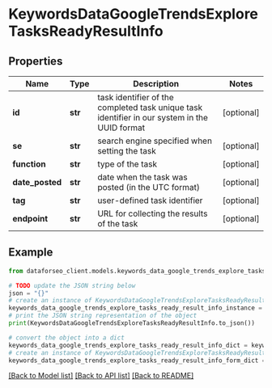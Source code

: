 # KeywordsDataGoogleTrendsExploreTasksReadyResultInfo


## Properties

Name | Type | Description | Notes
------------ | ------------- | ------------- | -------------
**id** | **str** | task identifier of the completed task unique task identifier in our system in the UUID format | [optional] 
**se** | **str** | search engine specified when setting the task | [optional] 
**function** | **str** | type of the task | [optional] 
**date_posted** | **str** | date when the task was posted (in the UTC format) | [optional] 
**tag** | **str** | user-defined task identifier | [optional] 
**endpoint** | **str** | URL for collecting the results of the task | [optional] 

## Example

```python
from dataforseo_client.models.keywords_data_google_trends_explore_tasks_ready_result_info import KeywordsDataGoogleTrendsExploreTasksReadyResultInfo

# TODO update the JSON string below
json = "{}"
# create an instance of KeywordsDataGoogleTrendsExploreTasksReadyResultInfo from a JSON string
keywords_data_google_trends_explore_tasks_ready_result_info_instance = KeywordsDataGoogleTrendsExploreTasksReadyResultInfo.from_json(json)
# print the JSON string representation of the object
print(KeywordsDataGoogleTrendsExploreTasksReadyResultInfo.to_json())

# convert the object into a dict
keywords_data_google_trends_explore_tasks_ready_result_info_dict = keywords_data_google_trends_explore_tasks_ready_result_info_instance.to_dict()
# create an instance of KeywordsDataGoogleTrendsExploreTasksReadyResultInfo from a dict
keywords_data_google_trends_explore_tasks_ready_result_info_form_dict = keywords_data_google_trends_explore_tasks_ready_result_info.from_dict(keywords_data_google_trends_explore_tasks_ready_result_info_dict)
```
[[Back to Model list]](../README.md#documentation-for-models) [[Back to API list]](../README.md#documentation-for-api-endpoints) [[Back to README]](../README.md)


